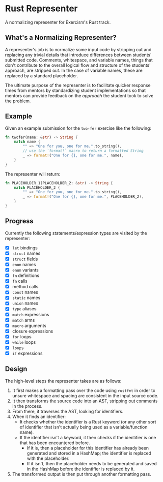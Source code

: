 # Rust Representer 

A normalizing representer for Exercism's Rust track.

## What's a Normalizing Representer?

A representer's job is to normalize some input code by stripping out and replacing any trivial details that introduce differences between students' submitted code. Comments, whitespace, and variable names, things that don't contribute to the overall logical flow and structure of the students' approach, are stripped out. In the case of variable names, these are replaced by a standard placeholder.

The ultimate purpose of the representer is to facilitate quicker response times from mentors by standardizing student implementations so that mentors can provide feedback on the _approach_ the student took to solve the problem.

## Example

Given an example submission for the `two-fer` exercise like the following:

```rust
fn twofer(name: &str) -> String {
    match name {
        "" => "One for you, one for me.".to_string(),
        // use the `format!` macro to return a formatted String
        _ => format!("One for {}, one for me.", name),
    }
}
```

The representer will return:

```rust
fn PLACEHOLDER_1(PLACEHOLDER_2: &str) -> String {
    match PLACEHOLDER_2 {
        "" => "One for you, one for me.".to_string(),
        _ => format!("One for {}, one for me.", PLACEHOLDER_2),
    }
}
```

## Progress

Currently the following statements/expression types are visited by the representer:

- [x] `let` bindings
- [x] `struct` names 
- [x] `struct` fields
- [x] `enum` names 
- [x] `enum` variants
- [x] `fn` definitions
- [x] `fn` calls
- [x] method calls
- [x] `const` names 
- [x] `static` names
- [x] `union` names
- [x] `type` aliases
- [x] `match` expressions
- [x] `match` arms
- [x] `macro` arguments
- [x] closure expressions
- [x] `for` loops
- [x] `while` loops
- [x] `loop`s
- [x] `if` expressions

## Design

The high-level steps the representer takes are as follows:

1. It first makes a formatting pass over the code using `rustfmt` in order to unsure whitespace and spacing are consistent in the input source code.
2. It then transforms the source code into an AST, stripping out comments in the process. 
3. From there, it traverses the AST, looking for identifiers.
4. When it finds an identifier:
    - It checks whether the identifier is a Rust keyword (or any other sort of identifier that isn't actually being used as a variable/function name).
    - If the identifier isn't a keyword, it then checks if the identifier is one that has been encountered before.
        - If it is, then a placeholder for this identifier has already been generated and stored in a HashMap; the identifier is replaced with the placeholder.
        - If it isn't, then the placeholder needs to be generated and saved in the HashMap before the identifier is replaced by it.
5. The transformed output is then put through another formatting pass. 
